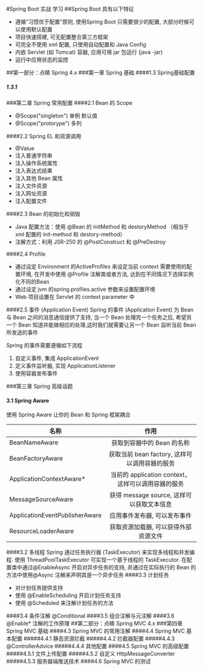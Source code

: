 #Spring Boot 实战 学习
##Spring Boot 具有以下特征
  * 遵循“习惯优于配置”原则, 使用Spring Boot 只需要很少的配置, 大部分时候可以使用默认配置
  * 项目快速搭建, 可无配置整合第三方框架
  * 可完全不使用 xml 配置, 只使用自动配置和 Java Config
  * 内嵌 Servlet (如 Tomcat) 容器, 应用可用 jar 包运行 (java -jar)
  * 运行中应用状态的监控

##第一部分：点睛 Spring 4.x
###第一章 Spring 基础
####1.3 Spring基础配置
##### 1.3.1
###第二章 Spring 常用配置
####2.1 Bean 的 Scope
   * @Scope("singleton") 单例  默认值
   * @Scope("protorype") 多列
   
####2.2 Spring EL 和资源调用
   * @Value
   * 注入普通字符串
   * 注入操作系统属性
   * 注入表达式结果
   * 注入其他 Bean 属性
   * 注入文件资源
   * 注入网址资源
   * 注入配置文件
   
####2.3 Bean 的初始化和销毁
   * Java 配置方法：使用 @Bean 的 initMethod 和 destoryMethod （相当于 xml 配置的 init-method 和 destory-method）
   * 注解方式：利用 JSR-250 的 @PostConstruct 和 @PreDestroy
   
####2.4 Profile
   * 通过设定 Environment 的ActiveProfiles 来设定当前 context 需要使用的配置环境, 在开发中使用 @Profile 注解类或者方法, 达到在不同情况下选择实例化不同的Bean
   * 通过设定 jvm 的spring.profiles.active 参数来设置配置环境
   * Web 项目设置在 Servlet 的 context parameter 中
   
####2.5 事件 (Application Event)
Spring 的事件 (Application Event) 为 Bean 与 Bean 之间的消息通信提供了支持, 当一个 Bean 处理完一个任务之后, 希望另一个 Bean 知道并能做相应的处理,这时我们就需要让另一个 Bean 监听当前 Bean 所发送的事件

Spring 的事件需要遵循如下流程

   1. 自定义事件, 集成 ApplicationEvent
   2. 定义事件监听器, 实现 ApplicationListener
   3. 使用容器发布事件
   
###第三章 Spring 高级话题
#### 3.1 Spring Aware
使用 Spring Aware 让你的 Bean 和 Spring 框架耦合

| 名称        | 作用           |
| ------------- |:-------------:|
|BeanNameAware  |获取到容器中的 Bean 的名称|
|BeanFactoryAware|获取当前 bean factory, 这样可以调用容器的服务|
|ApplicationContextAware*|当前的 application context， 这样可以调用容器的服务|
|MessageSourceAware|获得 message source, 这样可以获取文本信息|
|ApplicationEventPublisherAware|应用事件发布器, 可以发布事件|
|ResourceLoaderAware|获取资源加载器, 可以获得外部资源文件|
####3.2 多线程
Spring 通过任务执行器 (TaskExecutor) 来实现多线程和并发编程. 使用 ThreadPoolTaskExecutor 可实现一个基于线程的 TaskExecutor. 在配置类中通过@EnableAsync 开启对异步任务的支持, 并通过在实际执行的 Bean 的方法中使用@Async 注解来声明其是一个异步任务
####3.3 计划任务
   * 对计划任务提供支持
   * 使用 @EnableScheduling 开启计划任务支持
   * 使用 @Scheduled 来注解计划任务的方法
   
####3.4 条件注解 @Conditional
####3.5 组合注解与元注解
####3.6 @Enable* 注解的工作原理
##第二部分：点睛 Spring MVC 4.x
###第四章 Spring MVC 基础
####4.3 Spring MVC 的常用注解
####4.4 Spring MVC 基本配置
#####4.4.1 静态资源拦截
#####4.4.2 拦截器配置
#####4.4.3 @ControllerAdvice
#####4.4.4 其他配置
####4.5 Spring MVC 的高级配置
#####4.5.1 文件上传配置
#####4.5.2 自定义 HttpMessageConverter
#####4.5.3 服务器端推送技术
####4.6 Spring MVC 的测试